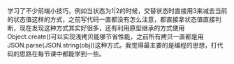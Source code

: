 学习了不少前端小技巧，例如当状态为1|2的时候，交替状态时直接用3来减去当前的状态值这样的方式，之前写代码一直都没有怎么注意，都直接拿状态值直接判断，现在发现这种方式其实好很多，还有利用原型继承的方式使用Object.create()可以实现浅拷贝能够节省性能，之前所有拷贝一直都是用JSON.parse(JSON.string(obj))这种方式。我觉得最主要的是编程的思想，打代码的思路在每节课中都能学到一些。